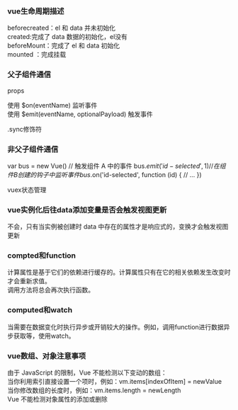 ### vue生命周期描述
beforecreated：el 和 data 并未初始化   
created:完成了 data 数据的初始化，el没有  
beforeMount：完成了 el 和 data 初始化   
mounted ：完成挂载  
### 父子组件通信
props 

使用 $on(eventName) 监听事件  
使用 $emit(eventName, optionalPayload) 触发事件  

.sync修饰符
### 非父子组件通信

  var bus = new Vue()
  // 触发组件 A 中的事件
  bus.$emit('id-selected', 1)
  // 在组件 B 创建的钩子中监听事件
  bus.$on('id-selected', function (id) {
    // ...
  })
  
vuex状态管理
### vue实例化后往data添加变量是否会触发视图更新
不会，只有当实例被创建时 data 中存在的属性才是响应式的，变换才会触发视图更新
### compted和function
计算属性是基于它们的依赖进行缓存的。计算属性只有在它的相关依赖发生改变时才会重新求值。  
调用方法将总会再次执行函数。 
### computed和watch 
当需要在数据变化时执行异步或开销较大的操作。例如，调用function进行数据异步获取等，使用watch。
### vue数组、对象注意事项
由于 JavaScript 的限制，Vue 不能检测以下变动的数组：  
当你利用索引直接设置一个项时，例如：vm.items[indexOfItem] = newValue  
当你修改数组的长度时，例如：vm.items.length = newLength  
Vue 不能检测对象属性的添加或删除
